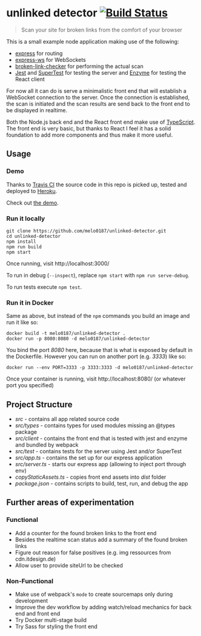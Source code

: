 # unlinked detector [![Build Status](https://travis-ci.org/melo0187/unlinked-detector.svg?branch=master)](https://travis-ci.org/melo0187/unlinked-detector)
> Scan your site for broken links from the comfort of your browser

This is a small example node application making use of the following:
- [express](https://www.npmjs.com/package/express) for routing
- [express-ws](https://www.npmjs.com/package/express-ws) for WebSockets
- [broken-link-checker](https://www.npmjs.com/package/broken-link-checker) for performing the actual scan
- [Jest](https://www.npmjs.com/package/jest) and [SuperTest](https://www.npmjs.com/package/supertest) for testing the server and [Enzyme](https://www.npmjs.com/package/enzyme) for testing the React client

For now all it can do is serve a minimalistic front end that will establish a
WebSocket connection to the server. Once the connection is established, the scan
is initiated and the scan results are send back to the front end to be displayed
in realtime.

Both the Node.js back end and the React front end make use of [TypeScript](https://www.typescriptlang.org/).
The front end is very basic, but thanks to React I feel it has a solid foundation to add more components and thus make it more useful.

## Usage
### Demo
Thanks to [Travis CI](https://travis-ci.org/melo0187/unlinked-detector) the source code in this repo is picked up, tested and deployed to [Heroku](https://www.heroku.com/).

Check out [the demo](https://unlinked-detector.herokuapp.com/).

### Run it locally
```
git clone https://github.com/melo0187/unlinked-detector.git
cd unlinked-detector
npm install
npm run build
npm start
```
Once running, visit http://localhost:3000/

To run in debug (`--inspect`), replace `npm start` with `npm run serve-debug`.

To run tests execute `npm test`.

### Run it in Docker
Same as above, but instead of the `npm` commands you build an image and run it like so:
```
docker build -t melo0187/unlinked-detector .
docker run -p 8080:8080 -d melo0187/unlinked-detector
```
You bind the port *8080* here, because that is what is exposed by default in the Dockerfile.
However you can run on another port (e.g. *3333*) like so:
```
docker run --env PORT=3333 -p 3333:3333 -d melo0187/unlinked-detector
```
Once your container is running, visit http://localhost:8080/ (or whatever port you specified)

## Project Structure
- *src* - contains all app related source code
- *src/types* - contains types for used modules missing an @types package
- *src/client* - contains the front end that is tested with jest and enzyme and bundled by webpack
- *src/test* - contains tests for the server using Jest and/or SuperTest
- *src/app.ts* - contains the set up for our express application
- *src/server.ts* - starts our express app (allowing to inject port through env)
- *copyStaticAssets.ts* - copies front end assets into *dist* folder
- *package.json* - contains scripts to build, test, run, and debug the app

## Further areas of experimentation
### Functional
- Add a counter for the found broken links to the front end
- Besides the realtime scan status add a summary of the found broken links
- Figure out reason for false positives (e.g. img ressources from cdn.itdesign.de)
- Allow user to provide siteUrl to be checked

### Non-Functional
- Make use of webpack's `mode` to create sourcemaps only during development
- Improve the dev workflow by adding watch/reload mechanics for back end and front end
- Try Docker multi-stage build
- Try Sass for styling the front end